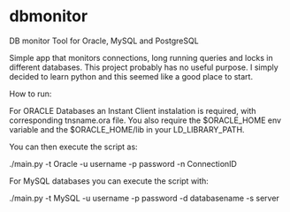 dbmonitor
=========

DB monitor Tool for Oracle, MySQL and PostgreSQL


Simple app that monitors connections, long running queries and locks in different databases.
This project probably has no useful purpose. I simply decided to learn python and this seemed like a good place to start. 


How to run:

For ORACLE Databases an Instant Client instalation is required, with corresponding tnsname.ora file.
You also require the $ORACLE_HOME env variable and the $ORACLE_HOME/lib in your LD_LIBRARY_PATH.

You can then execute the script as:

  ./main.py -t Oracle -u username -p password -n ConnectionID
  
  

For MySQL databases you can execute the script with:

./main.py -t MySQL -u username -p password -d databasename -s server
  

